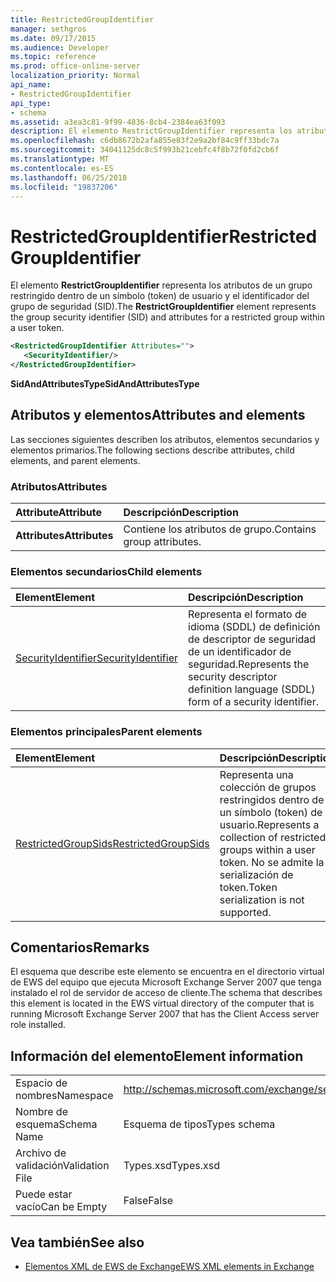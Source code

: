```yaml
---
title: RestrictedGroupIdentifier
manager: sethgros
ms.date: 09/17/2015
ms.audience: Developer
ms.topic: reference
ms.prod: office-online-server
localization_priority: Normal
api_name:
- RestrictedGroupIdentifier
api_type:
- schema
ms.assetid: a3ea3c81-9f99-4836-8cb4-2384ea63f093
description: El elemento RestrictGroupIdentifier representa los atributos de un grupo restringido dentro de un símbolo (token) de usuario y el identificador del grupo de seguridad (SID).
ms.openlocfilehash: c6db8672b2afa855e83f2e9a2bf84c9ff33bdc7a
ms.sourcegitcommit: 34041125dc8c5f993b21cebfc4f8b72f0fd2cb6f
ms.translationtype: MT
ms.contentlocale: es-ES
ms.lasthandoff: 06/25/2018
ms.locfileid: "19837206"
---
```

# <a name="restrictedgroupidentifier"></a><span data-ttu-id="a48bd-103">RestrictedGroupIdentifier</span><span class="sxs-lookup"><span data-stu-id="a48bd-103">RestrictedGroupIdentifier</span></span>

<span data-ttu-id="a48bd-104">El elemento **RestrictGroupIdentifier** representa los atributos de un grupo restringido dentro de un símbolo (token) de usuario y el identificador del grupo de seguridad (SID).</span><span class="sxs-lookup"><span data-stu-id="a48bd-104">The **RestrictGroupIdentifier** element represents the group security identifier (SID) and attributes for a restricted group within a user token.</span></span> 
  
```xml
<RestrictedGroupIdentifier Attributes="">
   <SecurityIdentifier/>
</RestrictedGroupIdentifier>
```

 <span data-ttu-id="a48bd-105">**SidAndAttributesType**</span><span class="sxs-lookup"><span data-stu-id="a48bd-105">**SidAndAttributesType**</span></span>
## <a name="attributes-and-elements"></a><span data-ttu-id="a48bd-106">Atributos y elementos</span><span class="sxs-lookup"><span data-stu-id="a48bd-106">Attributes and elements</span></span>

<span data-ttu-id="a48bd-107">Las secciones siguientes describen los atributos, elementos secundarios y elementos primarios.</span><span class="sxs-lookup"><span data-stu-id="a48bd-107">The following sections describe attributes, child elements, and parent elements.</span></span>
  
### <a name="attributes"></a><span data-ttu-id="a48bd-108">Atributos</span><span class="sxs-lookup"><span data-stu-id="a48bd-108">Attributes</span></span>

|<span data-ttu-id="a48bd-109">**Attribute**</span><span class="sxs-lookup"><span data-stu-id="a48bd-109">**Attribute**</span></span>|<span data-ttu-id="a48bd-110">**Descripción**</span><span class="sxs-lookup"><span data-stu-id="a48bd-110">**Description**</span></span>|
|:-----|:-----|
|<span data-ttu-id="a48bd-111">**Attributes**</span><span class="sxs-lookup"><span data-stu-id="a48bd-111">**Attributes**</span></span> <br/> |<span data-ttu-id="a48bd-112">Contiene los atributos de grupo.</span><span class="sxs-lookup"><span data-stu-id="a48bd-112">Contains group attributes.</span></span>  <br/> |
   
### <a name="child-elements"></a><span data-ttu-id="a48bd-113">Elementos secundarios</span><span class="sxs-lookup"><span data-stu-id="a48bd-113">Child elements</span></span>

|<span data-ttu-id="a48bd-114">**Element**</span><span class="sxs-lookup"><span data-stu-id="a48bd-114">**Element**</span></span>|<span data-ttu-id="a48bd-115">**Descripción**</span><span class="sxs-lookup"><span data-stu-id="a48bd-115">**Description**</span></span>|
|:-----|:-----|
|[<span data-ttu-id="a48bd-116">SecurityIdentifier</span><span class="sxs-lookup"><span data-stu-id="a48bd-116">SecurityIdentifier</span></span>](securityidentifier.md) <br/> |<span data-ttu-id="a48bd-117">Representa el formato de idioma (SDDL) de definición de descriptor de seguridad de un identificador de seguridad.</span><span class="sxs-lookup"><span data-stu-id="a48bd-117">Represents the security descriptor definition language (SDDL) form of a security identifier.</span></span>  <br/> |
   
### <a name="parent-elements"></a><span data-ttu-id="a48bd-118">Elementos principales</span><span class="sxs-lookup"><span data-stu-id="a48bd-118">Parent elements</span></span>

|<span data-ttu-id="a48bd-119">**Element**</span><span class="sxs-lookup"><span data-stu-id="a48bd-119">**Element**</span></span>|<span data-ttu-id="a48bd-120">**Descripción**</span><span class="sxs-lookup"><span data-stu-id="a48bd-120">**Description**</span></span>|
|:-----|:-----|
|[<span data-ttu-id="a48bd-121">RestrictedGroupSids</span><span class="sxs-lookup"><span data-stu-id="a48bd-121">RestrictedGroupSids</span></span>](restrictedgroupsids.md) <br/> |<span data-ttu-id="a48bd-122">Representa una colección de grupos restringidos dentro de un símbolo (token) de usuario.</span><span class="sxs-lookup"><span data-stu-id="a48bd-122">Represents a collection of restricted groups within a user token.</span></span> <span data-ttu-id="a48bd-123">No se admite la serialización de token.</span><span class="sxs-lookup"><span data-stu-id="a48bd-123">Token serialization is not supported.</span></span>  <br/> |
   
## <a name="remarks"></a><span data-ttu-id="a48bd-124">Comentarios</span><span class="sxs-lookup"><span data-stu-id="a48bd-124">Remarks</span></span>

<span data-ttu-id="a48bd-125">El esquema que describe este elemento se encuentra en el directorio virtual de EWS del equipo que ejecuta Microsoft Exchange Server 2007 que tenga instalado el rol de servidor de acceso de cliente.</span><span class="sxs-lookup"><span data-stu-id="a48bd-125">The schema that describes this element is located in the EWS virtual directory of the computer that is running Microsoft Exchange Server 2007 that has the Client Access server role installed.</span></span>
  
## <a name="element-information"></a><span data-ttu-id="a48bd-126">Información del elemento</span><span class="sxs-lookup"><span data-stu-id="a48bd-126">Element information</span></span>

|||
|:-----|:-----|
|<span data-ttu-id="a48bd-127">Espacio de nombres</span><span class="sxs-lookup"><span data-stu-id="a48bd-127">Namespace</span></span>  <br/> |http://schemas.microsoft.com/exchange/services/2006/types  <br/> |
|<span data-ttu-id="a48bd-128">Nombre de esquema</span><span class="sxs-lookup"><span data-stu-id="a48bd-128">Schema Name</span></span>  <br/> |<span data-ttu-id="a48bd-129">Esquema de tipos</span><span class="sxs-lookup"><span data-stu-id="a48bd-129">Types schema</span></span>  <br/> |
|<span data-ttu-id="a48bd-130">Archivo de validación</span><span class="sxs-lookup"><span data-stu-id="a48bd-130">Validation File</span></span>  <br/> |<span data-ttu-id="a48bd-131">Types.xsd</span><span class="sxs-lookup"><span data-stu-id="a48bd-131">Types.xsd</span></span>  <br/> |
|<span data-ttu-id="a48bd-132">Puede estar vacío</span><span class="sxs-lookup"><span data-stu-id="a48bd-132">Can be Empty</span></span>  <br/> |<span data-ttu-id="a48bd-133">False</span><span class="sxs-lookup"><span data-stu-id="a48bd-133">False</span></span>  <br/> |
   
## <a name="see-also"></a><span data-ttu-id="a48bd-134">Vea también</span><span class="sxs-lookup"><span data-stu-id="a48bd-134">See also</span></span>



- [<span data-ttu-id="a48bd-135">Elementos XML de EWS de Exchange</span><span class="sxs-lookup"><span data-stu-id="a48bd-135">EWS XML elements in Exchange</span></span>](ews-xml-elements-in-exchange.md)

